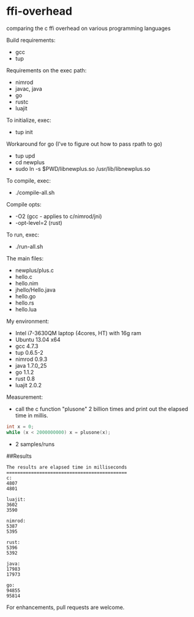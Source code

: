 ffi-overhead
============

comparing the c ffi overhead on various programming languages


Build requirements:
- gcc
- tup

Requirements on the exec path:
- nimrod
- javac, java
- go
- rustc
- luajit

To initialize, exec:
- tup init

Workaround for go (I've to figure out how to pass rpath to go)
- tup upd
- cd newplus
- sudo ln -s $PWD/libnewplus.so /usr/lib/libnewplus.so

To compile, exec:
- ./compile-all.sh

Compile opts:
- -O2 (gcc - applies to c/nimrod/jni)
- -opt-level=2 (rust)

To run, exec:
- ./run-all.sh

The main files:
- newplus/plus.c
- hello.c
- hello.nim
- jhello/Hello.java
- hello.go
- hello.rs
- hello.lua

My environment:
- Intel i7-3630QM laptop (4cores, HT) with 16g ram
- Ubuntu 13.04 x64
- gcc 4.7.3
- tup 0.6.5-2
- nimrod 0.9.3
- java 1.7.0_25
- go 1.1.2
- rust 0.8
- luajit 2.0.2

Measurement:
- call the c function "plusone" 2 billion times and print out the elapsed time in millis.
 ```c
int x = 0;
while (x < 2000000000) x = plusone(x);
 ```

- 2 samples/runs

##Results
```
The results are elapsed time in milliseconds
============================================
c:
4807
4801

luajit:
3602
3590

nimrod:
5387
5395

rust:
5396
5392

java:
17983
17973

go:
94855
95814
```

For enhancements, pull requests are welcome.

